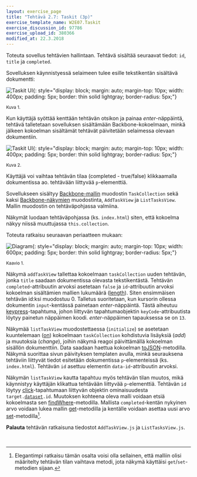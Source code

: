 ```yaml
---
layout: exercise_page
title: "Tehtävä 2.7: Taskit (3p)"
exercise_template_name: W2E07.Taskit
exercise_discussion_id: 97786
exercise_upload_id: 380366
modified_at: 22.3.2018
---
```


Toteuta sovellus tehtävien hallintaan. Tehtävä sisältää seuraavat tiedot: `id`, `title` ja `completed`.

Sovelluksen käynnistyessä selaimeen tulee esille tekstikentän sisältävä dokumentti:  

![Taskit UI](../img/w2e07-taskit-1.png "Taskit UI"){: style="display: block; margin: auto; margin-top: 10px; width: 400px; padding: 5px; border: thin solid lightgray; border-radius: 5px;"}

<small>Kuva 1.</small>

Kun käyttäjä syöttää kenttään tehtävän otsikon ja painaa *enter*-näppäintä, tehtävä talletetaan sovelluksen sisältämään Backbone-kokoelmaan, minkä jälkeen kokoelman sisältämät tehtävät päivitetään selaimessa olevaan dokumentiin.

![Taskit UI](../img/w2e07-taskit-2.png "Taskit UI"){: style="display: block; margin: auto; margin-top: 10px; width: 400px; padding: 5px; border: thin solid lightgray; border-radius: 5px;"}

<small>Kuva 2.</small>

Käyttäjä voi vaihtaa tehtävän tilaa (completed - true/false) klikkaamalla dokumentissa ao. tehtävään liittyvää `p`-elementtiä.

Sovellukseen sisältyy [Backbone-mallin][Backbone-model] muodostin `TaskCollection` sekä kaksi [Backbone-näkymien][Backbone-view] muodostinta, `AddTaskView` ja `ListTasksView`. Mallin muodostin on tehtäväpohjassa valmiina.

Näkymät luodaan tehtäväpohjassa (ks. `index.html`) siten, että kokoelma näkyy niissä muuttujassa `this.collection`.

[Backbone-view]: http://backbonejs.org/#View
[Backbone-model]: http://backbonejs.org/#Model

Toteuta ratkaisu seuraavan periaatteen mukaan:

![Diagram](../img/w2e07-diagram.png "Diagram"){: style="display: block; margin: auto; margin-top: 10px; width: 600px; padding: 5px; border: thin solid lightgray; border-radius: 5px;"}

<small>Kaavio 1.</small>


Näkymä `addTaskView` tallettaa kokoelmaan `taskCollection` uuden tehtävän, jonka `title` saadaan dokumentissa olevasta tekstikentästä. Tehtävän `completed`-attribuutin arvoksi asetetaan `false` ja `id`-attribuutin arvoksi kokoelman sisältämien mallien lukumäärä ([length][length]). Siten ensimmäisen tehtävän id:ksi muodostuu 0. Talletus suoritetaan, kun kursorin ollessa dokumentin `input`-kentässä painetaan *enter*-näppäintä. Tästä aiheutuu [keypress][keypress]-tapahtuma, johon liittyvän tapahtumaobjektin `keyCode`-attribuutista löytyy painetun näppäimen koodi. *enter*-näppäimen tapauksessa se on `13`.

[length]: http://backbonejs.org/#Collection-length
[keypress]: https://developer.mozilla.org/en-US/docs/Web/Events/keypress

Näkymää `listTaskView` muodostettaessa (`initialize`) se asetetaan kuuntelemaan ([on][on]) kokoelmaan `taskCollection` kohdistuvia lisäyksiä (*add*) ja muutoksia (*change*), joihin näkymä reagoi päivittämällä kokoelman sisällön dokumenttiin. Data saadaan haettua kokoelman [toJSON][toJSON]-metodilla. Näkymä suorittaa sivun päivityksen templaten avulla, minkä seurauksena tehtäviin liittyvät tiedot esitetään dokumentissa `p`-elementeissä (ks. `index.html`). Tehtävän `id` asettuu elementin `data-id`-attribuutin arvoksi.

[on]: http://backbonejs.org/#Events-on
[toJSON]: http://backbonejs.org/#Collection-toJSON

Näkymän `listTaskView` kautta tapahtuu myös tehtävän tilan muutos, mikä käynnistyy käyttäjän klikattua tehtävään liittyvää `p`-elementtiä. Tehtävän `id` löytyy [click][click]-tapahtumaan liittyvän objektin ominaisuudesta `target.`[`dataset`][dataset]`.id`. Muutoksen kohteena oleva malli voidaan etsiä kokoelmasta sen [findWhere][findWhere]-metodilla. Mallista `completed`-kentän nykyinen arvo voidaan lukea mallin [get][get]-metodilla ja kentälle voidaan asettaa uusi arvo [set][set]-metodilla[^elegantimpi].



[^elegantimpi]:  Elegantimpi ratkaisu tämän osalta voisi olla sellainen, että malliin olisi määritelty tehtävän tilan vaihtava metodi, jota näkymä käyttäisi `get`/`set`-metodien sijaan.

[click]: https://developer.mozilla.org/en-US/docs/Web/Events/click
[dataset]: https://developer.mozilla.org/en-US/docs/Web/API/HTMLElement/dataset
[findWhere]: http://backbonejs.org/#Collection-findWhere
[get]: http://backbonejs.org/#Model-get
[set]: http://backbonejs.org/#Model-set

**Palauta** tehtävän ratkaisuna tiedostot  `AddTaskView.js` ja `ListTasksView.js`.

<br/>
